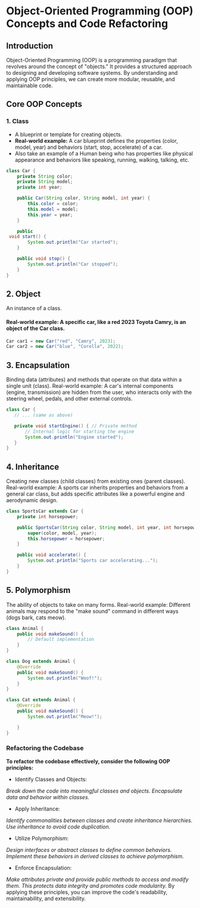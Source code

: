 # Object-Oriented Programming (OOP) Concepts and Code Refactoring

## Introduction



Object-Oriented Programming (OOP) is a programming paradigm that revolves around the concept of "objects." It provides a structured approach to designing and developing software systems. By understanding and applying OOP principles, we can create more modular, reusable, and maintainable code.

## Core OOP Concepts

### 1. Class
* A blueprint or template for creating objects.
* **Real-world example:** A car blueprint defines the properties (color, model, year) and behaviors (start, stop, accelerate) of a car.
* Also take an example of a Human being who has properties like physical appearance and behaviors like speaking, running, walking, talking, etc.

```java
class Car {
    private String color;
    private String model;
    private int year;

    public Car(String color, String model, int year) {
        this.color = color;
        this.model = model;
        this.year = year;
    }

    public   
 void start() {
        System.out.println("Car started");
    }

    public void stop() {
        System.out.println("Car stopped");
    }
}
 ```

## 2. Object
An instance of a class.
#### Real-world example: A specific car, like a red 2023 Toyota Camry, is an object of the Car class.
```Java
Car car1 = new Car("red", "Camry", 2023);
Car car2 = new Car("blue", "Corolla", 2022);
```


## 3. Encapsulation
Binding data (attributes) and methods that operate on that data within a single unit (class).
Real-world example: A car's internal components (engine, transmission) are hidden from the user, who interacts only with the steering wheel, pedals, and other external controls.
 ```Java
class Car {
    // ... (same as above)

    private void startEngine() { // Private method
        // Internal logic for starting the engine
        System.out.println("Engine started");
    }
}
```

## 4. Inheritance
Creating new classes (child classes) from existing ones (parent classes).
Real-world example: A sports car inherits properties and behaviors from a general car class, but adds specific attributes like a powerful engine and aerodynamic design.

```Java
class SportsCar extends Car {
    private int horsepower;

    public SportsCar(String color, String model, int year, int horsepower) {
        super(color, model, year);
        this.horsepower = horsepower;
    }

    public void accelerate() {
        System.out.println("Sports car accelerating...");
    }
}
```


## 5. Polymorphism
The ability of objects to take on many forms.
Real-world example: Different animals may respond to the "make sound" command in different ways (dogs bark, cats meow).
```Java
class Animal {
    public void makeSound() {
        // Default implementation
    }
}

class Dog extends Animal {
    @Override
    public void makeSound() {
        System.out.println("Woof!");
    }
}

class Cat extends Animal {
    @Override
    public void makeSound() {
        System.out.println("Meow!");   

    }
}
```


### Refactoring the Codebase
<b>To refactor the codebase effectively, consider the following OOP principles:</b>

* Identify Classes and Objects:

<i>Break down the code into meaningful classes and objects.</i>
<i>Encapsulate data and behavior within classes.</i>
* Apply Inheritance:

<i>Identify commonalities between classes and create inheritance hierarchies.</i>
<i>Use inheritance to avoid code duplication.</i>
* Utilize Polymorphism:

<i>Design interfaces or abstract classes to define common behaviors.</i>
<i>Implement these behaviors in derived classes to achieve polymorphism.</i>
* Enforce Encapsulation:

<i>Make attributes private and provide public methods to access and modify them.</i>
<i>This protects data integrity and promotes code modularity.</i>
By applying these principles, you can improve the code's readability, maintainability, and extensibility.

